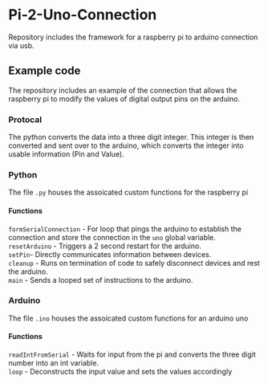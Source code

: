 # Pi-2-Uno-Connection
Repository includes the framework for a raspberry pi to arduino connection via usb.

## Example code
The repository includes an example of the connection that allows the raspberry pi to modify the values of digital output pins on the arduino.

### Protocal
The python converts the data into a three digit integer. This integer is then converted and sent over to the arduino, which converts the integer into usable information (Pin and Value).

### Python
The file `.py` houses the assoicated custom functions for the raspberry pi
#### Functions
`formSerialConnection` - For loop that pings the arduino to establish the connection and store the connection in the `uno` global variable.<br />
`resetArduino` - Triggers a 2 second restart for the arduino.<br />
`setPin`- Directly communicates information between devices.<br />
`cleanup` - Runs on termination of code to safely disconnect devices and rest the arduino.<br />
`main` - Sends a looped set of instructions to the arduino.

### Arduino
The file `.ino` houses the assoicated custom functions for an arduino uno
#### Functions
`readIntFromSerial` - Waits for input from the pi and converts the three digit number into an int variable. <br />
`loop` - Deconstructs the input value and sets the values accordingly
